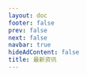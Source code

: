 ```yaml
---
layout: doc 
footer: false
prev: false
next: false 
navbar: true
hideAdContent: false
title: 最新资讯
---
```


<!--@include: ./75927920-microsoft.md{10,} -->


